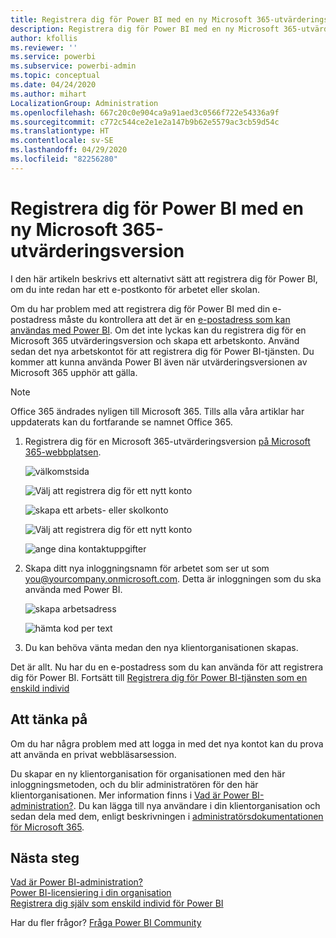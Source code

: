 ```yaml
---
title: Registrera dig för Power BI med en ny Microsoft 365-utvärderingsversion
description: Registrera dig för Power BI med en ny Microsoft 365-utvärderingsversion
author: kfollis
ms.reviewer: ''
ms.service: powerbi
ms.subservice: powerbi-admin
ms.topic: conceptual
ms.date: 04/24/2020
ms.author: mihart
LocalizationGroup: Administration
ms.openlocfilehash: 667c20c0e904ca9a91aed3c0566f722e54336a9f
ms.sourcegitcommit: c772c544ce2e1e2a147b9b62e5579ac3cb59d54c
ms.translationtype: HT
ms.contentlocale: sv-SE
ms.lasthandoff: 04/29/2020
ms.locfileid: "82256280"
---
```

# <a name="signing-up-for-power-bi-with-a-new-microsoft-365-trial"></a>Registrera dig för Power BI med en ny Microsoft 365-utvärderingsversion

I den här artikeln beskrivs ett alternativt sätt att registrera dig för Power BI, om du inte redan har ett e-postkonto för arbetet eller skolan. 

Om du har problem med att registrera dig för Power BI med din e-postadress måste du kontrollera att det är en [e-postadress som kan användas med Power BI](service-self-service-signup-for-power-bi.md#supported-email-addresses). Om det inte lyckas kan du registrera dig för en Microsoft 365 utvärderingsversion och skapa ett arbetskonto. Använd sedan det nya arbetskontot för att registrera dig för Power BI-tjänsten. Du kommer att kunna använda Power BI även när utvärderingsversionen av Microsoft 365 upphör att gälla.

> [!NOTE]
> Office 365 ändrades nyligen till Microsoft 365. Tills alla våra artiklar har uppdaterats kan du fortfarande se namnet Office 365.

1. Registrera dig för en Microsoft 365-utvärderingsversion [på Microsoft 365-webbplatsen](https://www.microsoft.com/en-us/microsoft-365/business/compare-more-office-365-for-business-plans).

    ![välkomstsida](media/service-admin-signing-up-for-power-bi-with-a-new-office-365-trial/power-bi-try-now.png)

    ![Välj att registrera dig för ett nytt konto](media/service-admin-signing-up-for-power-bi-with-a-new-office-365-trial/power-bi-existing.png)

    ![skapa ett arbets- eller skolkonto](media/service-admin-signing-up-for-power-bi-with-a-new-office-365-trial/power-bi-create-email.png)

    ![Välj att registrera dig för ett nytt konto](media/service-admin-signing-up-for-power-bi-with-a-new-office-365-trial/power-bi-no-email.png)

    ![ange dina kontaktuppgifter](media/service-admin-signing-up-for-power-bi-with-a-new-office-365-trial/power-bi-welcome-you.png)

    

1. Skapa ditt nya inloggningsnamn för arbetet som ser ut som you@yourcompany.onmicrosoft.com. Detta är inloggningen som du ska använda med Power BI.

    ![skapa arbetsadress](media/service-admin-signing-up-for-power-bi-with-a-new-office-365-trial/power-bi-create-address.png)

    ![hämta kod per text](media/service-admin-signing-up-for-power-bi-with-a-new-office-365-trial/power-bi-robot.png)    

1. Du kan behöva vänta medan den nya klientorganisationen skapas. 

Det är allt.  Nu har du en e-postadress som du kan använda för att registrera dig för Power BI. Fortsätt till [Registrera dig för Power BI-tjänsten som en enskild individ](service-self-service-signup-for-power-bi.md)





## <a name="important-considerations"></a>Att tänka på
Om du har några problem med att logga in med det nya kontot kan du prova att använda en privat webbläsarsession.    

Du skapar en ny klientorganisation för organisationen med den här inloggningsmetoden, och du blir administratören för den här klientorganisationen. Mer information finns i [Vad är Power BI-administration?](service-admin-administering-power-bi-in-your-organization.md). Du kan lägga till nya användare i din klientorganisation och sedan dela med dem, enligt beskrivningen i [administratörsdokumentationen för Microsoft 365](https://support.office.com/en-sg/article/Add-users-individually-to-Office-365---Admin-Help-1970f7d6-03b5-442f-b385-5880b9c256ec).

## <a name="next-steps"></a>Nästa steg

[Vad är Power BI-administration?](service-admin-administering-power-bi-in-your-organization.md)  
[Power BI-licensiering i din organisation](service-admin-licensing-organization.md)  
[Registrera dig själv som enskild individ för Power BI](service-self-service-signup-for-power-bi.md)

Har du fler frågor? [Fråga Power BI Community](https://community.powerbi.com/)